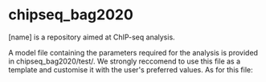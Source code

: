 # chipseq_bag2020
[name] is a repository aimed at ChIP-seq analysis.



A model file containing the parameters required for the analysis is provided in chipseq_bag2020/test/. We strongly reccomend to use this file as a template and customise it with the user's preferred values. As for this file:

